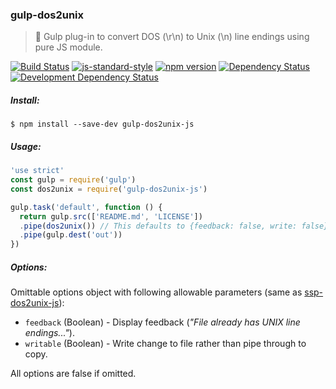 ### gulp-dos2unix
> :tropical_drink: Gulp plug-in to convert DOS (\r\n) to Unix (\n) line endings using pure JS module.

[![Build Status](https://travis-ci.org/stpettersens/gulp-dos2unix-js.png?branch=master)](https://travis-ci.org/stpettersens/gulp-dos2unix-js)
[![js-standard-style](https://img.shields.io/badge/code%20style-standard-brightgreen.svg)](https://github.com/feross/standard)
[![npm version](https://badge.fury.io/js/gulp-dos2unix-js.svg)](http://npmjs.com/package/gulp-dos2unix-js)
[![Dependency Status](https://david-dm.org/stpettersens/gulp-dos2unix-js.png?theme=shields.io)](https://david-dm.org/stpettersens/gulp-dos2unix-js) [![Development Dependency Status](https://david-dm.org/stpettersens/gulp-dos2unix-js/dev-status.png?theme=shields.io)](https://david-dm.org/stpettersens/gulp-dos2unix-js#info=devDependencies)

##### Install:

    $ npm install --save-dev gulp-dos2unix-js

##### Usage:
```js
'use strict'
const gulp = require('gulp')
const dos2unix = require('gulp-dos2unix-js')

gulp.task('default', function () {
  return gulp.src(['README.md', 'LICENSE'])
  .pipe(dos2unix()) // This defaults to {feedback: false, write: false}
  .pipe(gulp.dest('out'))
})
```

##### Options:

Omittable options object with following allowable parameters
(same as [ssp-dos2unix-js](http://github.com/stpettersens/ssp-dos2unix-js)):

* `feedback` (Boolean) - Display feedback (*"File already has UNIX line endings..."*).
* `writable` (Boolean) - Write change to file rather than pipe through to copy.

All options are false if omitted.
